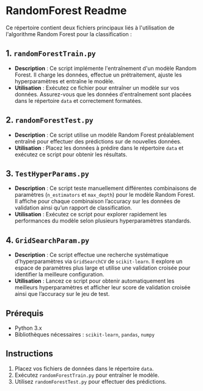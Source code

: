 # RandomForest Readme

Ce répertoire contient deux fichiers principaux liés à l'utilisation de l'algorithme Random Forest pour la classification :

## 1. `randomForestTrain.py`
- **Description** : Ce script implémente l'entraînement d'un modèle Random Forest. Il charge les données, effectue un prétraitement, ajuste les hyperparamètres et entraîne le modèle.
- **Utilisation** : Exécutez ce fichier pour entraîner un modèle sur vos données. Assurez-vous que les données d'entraînement sont placées dans le répertoire `data` et correctement formatées.

## 2. `randomForestTest.py`
- **Description** : Ce script utilise un modèle Random Forest préalablement entraîné pour effectuer des prédictions sur de nouvelles données.
- **Utilisation** : Placez les données à prédire dans le répertoire `data` et exécutez ce script pour obtenir les résultats.

## 3. `TestHyperParams.py`
- **Description** : Ce script teste manuellement différentes combinaisons de paramètres (`n_estimators` et `max_depth`) pour le modèle Random Forest. Il affiche pour chaque combinaison l’accuracy sur les données de validation ainsi qu’un rapport de classification.
- **Utilisation** : Exécutez ce script pour explorer rapidement les performances du modèle selon plusieurs hyperparamètres standards.

## 4. `GridSearchParam.py`
- **Description** : Ce script effectue une recherche systématique d'hyperparamètres via `GridSearchCV` de `scikit-learn`. Il explore un espace de paramètres plus large et utilise une validation croisée pour identifier la meilleure configuration.
- **Utilisation** : Lancez ce script pour obtenir automatiquement les meilleurs hyperparamètres et afficher leur score de validation croisée ainsi que l’accuracy sur le jeu de test.

## Prérequis
- Python 3.x
- Bibliothèques nécessaires : `scikit-learn`, `pandas`, `numpy`

## Instructions
1. Placez vos fichiers de données dans le répertoire `data`.
2. Exécutez `randomForestTrain.py` pour entraîner le modèle.
3. Utilisez `randomForestTest.py` pour effectuer des prédictions.

